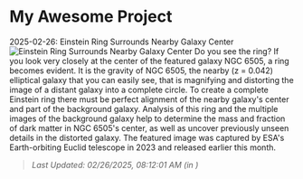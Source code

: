 # My Awesome Project

<!-- APOD Start -->
2025-02-26: Einstein Ring Surrounds Nearby Galaxy Center
![Einstein Ring Surrounds Nearby Galaxy Center](https://apod.nasa.gov/apod/image/2502/ClusterRing_Euclid_960.jpg)
Do you see the ring?  If you look very closely at the center of the featured galaxy NGC 6505, a ring becomes evident. It is the gravity of NGC 6505, the nearby (z = 0.042) elliptical galaxy that you can easily see, that is magnifying and distorting the image of a distant galaxy into a complete circle. To create a complete Einstein ring there must be perfect alignment of the nearby galaxy's center and part of the background galaxy. Analysis of this ring and the multiple images of the background galaxy help to determine the mass and fraction of dark matter in NGC 6505's center, as well as uncover previously unseen details in the distorted galaxy.  The featured image was captured by ESA's Earth-orbiting Euclid telescope in 2023 and released earlier this month.
> _Last Updated: 02/26/2025, 08:12:01 AM (in )_
<!-- APOD End -->
